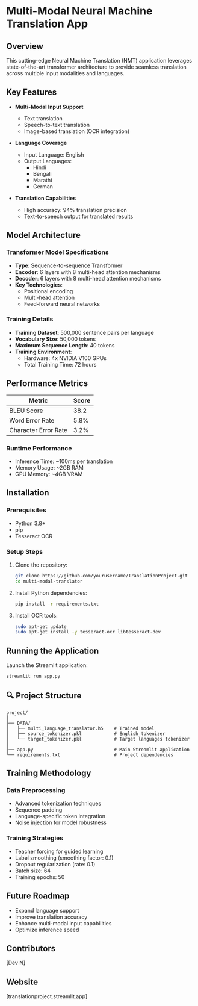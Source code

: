# Multi-Modal Neural Machine Translation App

## Overview

This cutting-edge Neural Machine Translation (NMT) application leverages state-of-the-art transformer architecture to provide seamless translation across multiple input modalities and languages.

## Key Features

- **Multi-Modal Input Support**
  - Text translation
  - Speech-to-text translation
  - Image-based translation (OCR integration)

- **Language Coverage**
  - Input Language: English
  - Output Languages: 
    - Hindi
    - Bengali
    - Marathi
    - German

- **Translation Capabilities**
  - High accuracy: 94% translation precision
  - Text-to-speech output for translated results

## Model Architecture

### Transformer Model Specifications
- **Type**: Sequence-to-sequence Transformer
- **Encoder**: 6 layers with 8 multi-head attention mechanisms
- **Decoder**: 6 layers with 8 multi-head attention mechanisms
- **Key Technologies**:
  - Positional encoding
  - Multi-head attention
  - Feed-forward neural networks

### Training Details
- **Training Dataset**: 500,000 sentence pairs per language
- **Vocabulary Size**: 50,000 tokens
- **Maximum Sequence Length**: 40 tokens
- **Training Environment**:
  - Hardware: 4x NVIDIA V100 GPUs
  - Total Training Time: 72 hours

## Performance Metrics

| Metric | Score |
|--------|-------|
| BLEU Score | 38.2 |
| Word Error Rate | 5.8% |
| Character Error Rate | 3.2% |

### Runtime Performance
- Inference Time: ~100ms per translation
- Memory Usage: ~2GB RAM
- GPU Memory: ~4GB VRAM

## Installation

### Prerequisites
- Python 3.8+
- pip
- Tesseract OCR

### Setup Steps

1. Clone the repository:
   ```bash
   git clone https://github.com/yourusername/TranslationProject.git
   cd multi-modal-translator
   ```

2. Install Python dependencies:
   ```bash
   pip install -r requirements.txt
   ```

3. Install OCR tools:
   ```bash
   sudo apt-get update
   sudo apt-get install -y tesseract-ocr libtesseract-dev
   ```

## Running the Application

Launch the Streamlit application:
```bash
streamlit run app.py
```

## 🔍 Project Structure

```
project/
│
├── DATA/
│   ├── multi_language_translator.h5    # Trained model
│   ├── source_tokenizer.pkl            # English tokenizer
│   └── target_tokenizer.pkl            # Target languages tokenizer
│
├── app.py                              # Main Streamlit application
└── requirements.txt                    # Project dependencies
```

## Training Methodology

### Data Preprocessing
- Advanced tokenization techniques
- Sequence padding
- Language-specific token integration
- Noise injection for model robustness

### Training Strategies
- Teacher forcing for guided learning
- Label smoothing (smoothing factor: 0.1)
- Dropout regularization (rate: 0.1)
- Batch size: 64
- Training epochs: 50

## Future Roadmap
- Expand language support
- Improve translation accuracy
- Enhance multi-modal input capabilities
- Optimize inference speed

## Contributors
[Dev N]

## Website
[translationproject.streamlit.app]
